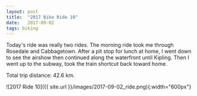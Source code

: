 ```yaml
---
layout: post
title:  "2017 Bike Ride 10"
date:   2017-09-02
tags: biking
---
```


Today's ride was really two rides. The morning ride took me through Rosedale and Cabbagetown. After a pit stop for lunch at home, I went down to see the airshow then continued along the waterfront until Kipling. Then I went up to the subway, took the train shortcut back toward home.

Total trip distance: 42.6 km.

![2017 Ride 10]({{ site.url }}/images/2017-09-02_ride.png){:width="600px"}

